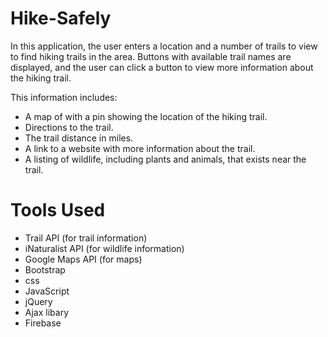 # Hike-Safely

In this application, the user enters a location and a number of trails to view to find hiking trails in the area. Buttons with available trail names are displayed, and the user can click a button to view more information about the hiking trail. 

This information includes:
- A map of with a pin showing the location of the hiking trail.
- Directions to the trail.
- The trail distance in miles.
- A link to a website with more information about the trail.
- A listing of wildlife, including plants and animals, that exists near the trail.


# Tools Used
- Trail API (for trail information)
- iNaturalist API (for wildlife information)
- Google Maps API (for maps)
- Bootstrap 
- css
- JavaScript
- jQuery
- Ajax libary
- Firebase
